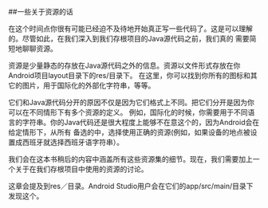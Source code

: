 ##一些关于资源的话

在这个时间点你很有可能已经迫不及待地开始真正写一些代码了。这是可以理解的。尽管如此，在我们深入到我们存根项目的Java源代码之前，我们真的
需要简短地聊聊资源。

资源是少量静态的存放在Java源代码之外的信息。资源以文件形式存放在你Android项目layout目录下的res/目录下。
在这里，你可以找到你所有的图标和其它的图片，用于国际化的外部化字符串，等等。

它们和Java源代码分开的原因不仅是因为它们格式上不同。把它们分开是因为你可以在不同情形下有多个资源的定义。
例如，国际化的时候，你需要用于不同语言的字符串。你的Java代码还是很大程度上能够不在意这个的，因为Android会在给定情形下，从所有
备选的中，选择使用正确的资源(例如，如果设备的地点被设置成西班牙就选择西班牙语字符串）。

我们会在这本书稍后的内容中涵盖所有这些资源集的细节。现在，我们需要加上一个关于在我们存根项目中使用的资源的讨论。


这章会提及到res／目录。Android Studio用户会在它们的app/src/main/目录下发现这个。


